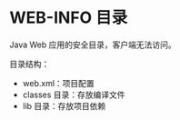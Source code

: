 # WEB-INFO 目录

Java Web 应用的安全目录，客户端无法访问。

目录结构：

- web.xml：项目配置
- classes 目录：存放编译文件
- lib 目录：存放项目依赖
